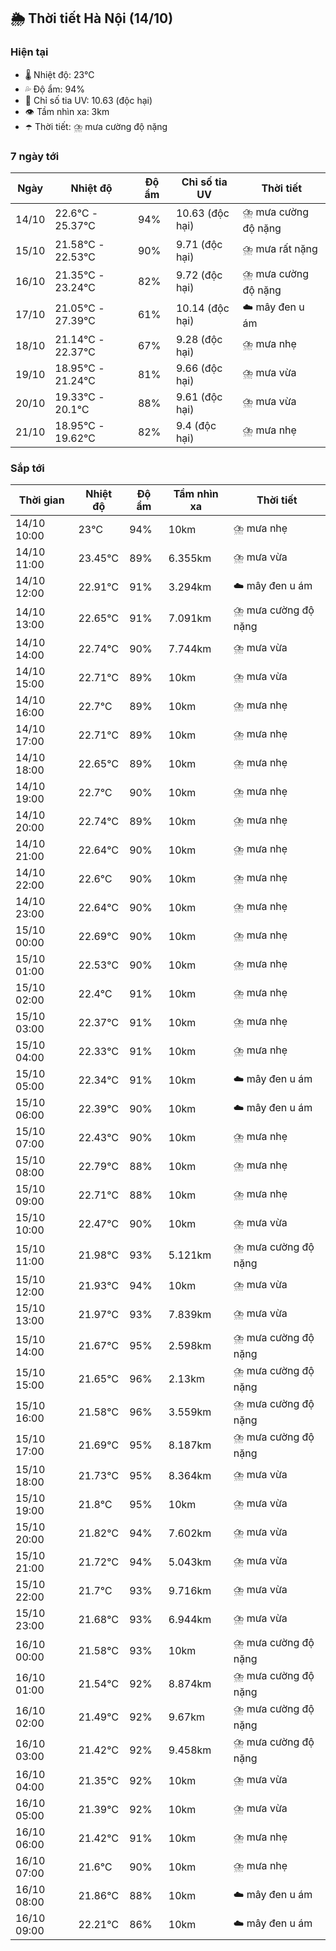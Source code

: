 ## 🌦️ Thời tiết Hà Nội (14/10)

### Hiện tại

- 🌡️ Nhiệt độ: 23℃
- 💦 Độ ẩm: 94%
- 🌟 Chỉ số tia UV: 10.63 (độc hại)
- 👁️ Tầm nhìn xa: 3km
- ☂️ Thời tiết: ⛈️ mưa cường độ nặng

### 7 ngày tới

| Ngày | Nhiệt độ | Độ ẩm | Chỉ số tia UV | Thời tiết |
| --- | --- | --- | --- | --- |
| 14/10 | 22.6℃ - 25.37℃ | 94% | 10.63 (độc hại) | ⛈️ mưa cường độ nặng |
| 15/10 | 21.58℃ - 22.53℃ | 90% | 9.71 (độc hại) | ⛈️ mưa rất nặng |
| 16/10 | 21.35℃ - 23.24℃ | 82% | 9.72 (độc hại) | ⛈️ mưa cường độ nặng |
| 17/10 | 21.05℃ - 27.39℃ | 61% | 10.14 (độc hại) | ☁️ mây đen u ám |
| 18/10 | 21.14℃ - 22.37℃ | 67% | 9.28 (độc hại) | ⛈️ mưa nhẹ |
| 19/10 | 18.95℃ - 21.24℃ | 81% | 9.66 (độc hại) | ⛈️ mưa vừa |
| 20/10 | 19.33℃ - 20.1℃ | 88% | 9.61 (độc hại) | ⛈️ mưa vừa |
| 21/10 | 18.95℃ - 19.62℃ | 82% | 9.4 (độc hại) | ⛈️ mưa nhẹ |

### Sắp tới

| Thời gian | Nhiệt độ | Độ ẩm | Tầm nhìn xa | Thời tiết |
| --- | --- | --- | --- | --- |
| 14/10 10:00 | 23℃ | 94% | 10km | ⛈️ mưa nhẹ |
| 14/10 11:00 | 23.45℃ | 89% | 6.355km | ⛈️ mưa vừa |
| 14/10 12:00 | 22.91℃ | 91% | 3.294km | ☁️ mây đen u ám |
| 14/10 13:00 | 22.65℃ | 91% | 7.091km | ⛈️ mưa cường độ nặng |
| 14/10 14:00 | 22.74℃ | 90% | 7.744km | ⛈️ mưa vừa |
| 14/10 15:00 | 22.71℃ | 89% | 10km | ⛈️ mưa vừa |
| 14/10 16:00 | 22.7℃ | 89% | 10km | ⛈️ mưa nhẹ |
| 14/10 17:00 | 22.71℃ | 89% | 10km | ⛈️ mưa nhẹ |
| 14/10 18:00 | 22.65℃ | 89% | 10km | ⛈️ mưa nhẹ |
| 14/10 19:00 | 22.7℃ | 90% | 10km | ⛈️ mưa nhẹ |
| 14/10 20:00 | 22.74℃ | 89% | 10km | ⛈️ mưa nhẹ |
| 14/10 21:00 | 22.64℃ | 90% | 10km | ⛈️ mưa nhẹ |
| 14/10 22:00 | 22.6℃ | 90% | 10km | ⛈️ mưa nhẹ |
| 14/10 23:00 | 22.64℃ | 90% | 10km | ⛈️ mưa nhẹ |
| 15/10 00:00 | 22.69℃ | 90% | 10km | ⛈️ mưa nhẹ |
| 15/10 01:00 | 22.53℃ | 90% | 10km | ⛈️ mưa nhẹ |
| 15/10 02:00 | 22.4℃ | 91% | 10km | ⛈️ mưa nhẹ |
| 15/10 03:00 | 22.37℃ | 91% | 10km | ⛈️ mưa nhẹ |
| 15/10 04:00 | 22.33℃ | 91% | 10km | ⛈️ mưa nhẹ |
| 15/10 05:00 | 22.34℃ | 91% | 10km | ☁️ mây đen u ám |
| 15/10 06:00 | 22.39℃ | 90% | 10km | ☁️ mây đen u ám |
| 15/10 07:00 | 22.43℃ | 90% | 10km | ⛈️ mưa nhẹ |
| 15/10 08:00 | 22.79℃ | 88% | 10km | ⛈️ mưa nhẹ |
| 15/10 09:00 | 22.71℃ | 88% | 10km | ⛈️ mưa nhẹ |
| 15/10 10:00 | 22.47℃ | 90% | 10km | ⛈️ mưa vừa |
| 15/10 11:00 | 21.98℃ | 93% | 5.121km | ⛈️ mưa cường độ nặng |
| 15/10 12:00 | 21.93℃ | 94% | 10km | ⛈️ mưa vừa |
| 15/10 13:00 | 21.97℃ | 93% | 7.839km | ⛈️ mưa vừa |
| 15/10 14:00 | 21.67℃ | 95% | 2.598km | ⛈️ mưa cường độ nặng |
| 15/10 15:00 | 21.65℃ | 96% | 2.13km | ⛈️ mưa cường độ nặng |
| 15/10 16:00 | 21.58℃ | 96% | 3.559km | ⛈️ mưa cường độ nặng |
| 15/10 17:00 | 21.69℃ | 95% | 8.187km | ⛈️ mưa cường độ nặng |
| 15/10 18:00 | 21.73℃ | 95% | 8.364km | ⛈️ mưa vừa |
| 15/10 19:00 | 21.8℃ | 95% | 10km | ⛈️ mưa vừa |
| 15/10 20:00 | 21.82℃ | 94% | 7.602km | ⛈️ mưa vừa |
| 15/10 21:00 | 21.72℃ | 94% | 5.043km | ⛈️ mưa vừa |
| 15/10 22:00 | 21.7℃ | 93% | 9.716km | ⛈️ mưa vừa |
| 15/10 23:00 | 21.68℃ | 93% | 6.944km | ⛈️ mưa vừa |
| 16/10 00:00 | 21.58℃ | 93% | 10km | ⛈️ mưa cường độ nặng |
| 16/10 01:00 | 21.54℃ | 92% | 8.874km | ⛈️ mưa cường độ nặng |
| 16/10 02:00 | 21.49℃ | 92% | 9.67km | ⛈️ mưa cường độ nặng |
| 16/10 03:00 | 21.42℃ | 92% | 9.458km | ⛈️ mưa cường độ nặng |
| 16/10 04:00 | 21.35℃ | 92% | 10km | ⛈️ mưa vừa |
| 16/10 05:00 | 21.39℃ | 92% | 10km | ⛈️ mưa vừa |
| 16/10 06:00 | 21.42℃ | 91% | 10km | ⛈️ mưa nhẹ |
| 16/10 07:00 | 21.6℃ | 90% | 10km | ⛈️ mưa nhẹ |
| 16/10 08:00 | 21.86℃ | 88% | 10km | ☁️ mây đen u ám |
| 16/10 09:00 | 22.21℃ | 86% | 10km | ☁️ mây đen u ám |
